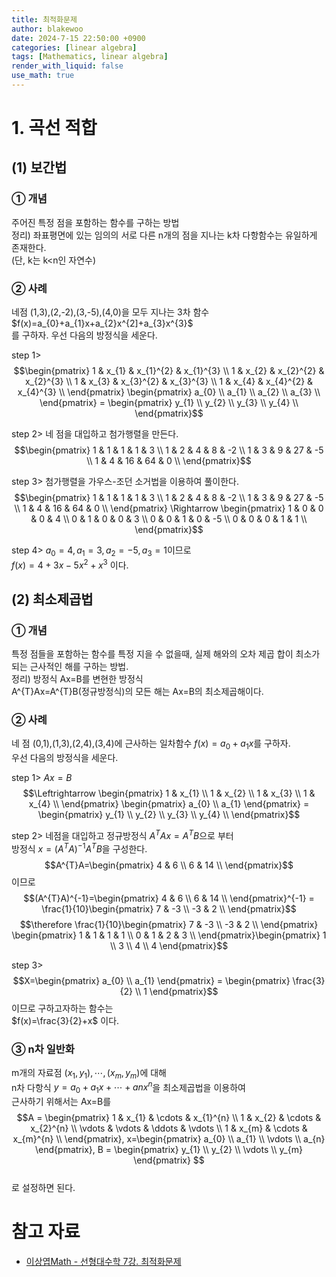 ```yaml
---
title: 최적화문제
author: blakewoo
date: 2024-7-15 22:50:00 +0900
categories: [linear algebra]
tags: [Mathematics, linear algebra] 
render_with_liquid: false
use_math: true
---
```


# 1. 곡선 적합
## (1) 보간법
### ① 개념 
주어진 특정 점을 포함하는 함수를 구하는 방법   
정리) 좌표평면에 있는 임의의 서로 다른 n개의 점을 지나는 k차 다항함수는 유일하게 존재한다.    
(단, k는 k<n인 자연수)   

### ② 사례
네점 (1,3),(2,-2),(3,-5),(4,0)을 모두 지나는 3차 함수   
$f(x)=a_{0}+a_{1}x+a_{2}x^{2]+a_{3}x^{3}$   
를 구하자. 우선 다음의 방정식을 세운다.

step 1> $$\begin{pmatrix}
1 & x_{1} & x_{1}^{2} & x_{1}^{3} \\
1 & x_{2} & x_{2}^{2} & x_{2}^{3} \\
1 & x_{3} & x_{3}^{2} & x_{3}^{3} \\
1 & x_{4} & x_{4}^{2} & x_{4}^{3} \\
\end{pmatrix} \begin{pmatrix}
a_{0} \\
a_{1} \\
a_{2} \\
a_{3} \\
\end{pmatrix} = \begin{pmatrix}
y_{1} \\
y_{2} \\
y_{3} \\
y_{4} \\
\end{pmatrix}$$

step 2> 네 점을 대입하고 첨가행렬을 만든다.   
$$\begin{pmatrix}
1 & 1 & 1 & 1 & 3 \\
1 & 2 & 4 & 8 & -2 \\
1 & 3 & 9 & 27 & -5 \\
1 & 4 & 16 & 64 & 0 \\
\end{pmatrix}$$

step 3> 첨가행렬을 가우스-조던 소거법을 이용하여 풀이한다.
$$\begin{pmatrix}
1 & 1 & 1 & 1 & 3 \\
1 & 2 & 4 & 8 & -2 \\
1 & 3 & 9 & 27 & -5 \\
1 & 4 & 16 & 64 & 0 \\
\end{pmatrix} \Rightarrow \begin{pmatrix}
1 & 0 & 0 & 0 & 4 \\
0 & 1 & 0 & 0 & 3 \\
0 & 0 & 1 & 0 & -5 \\
0 & 0 & 0 & 1 & 1 \\
\end{pmatrix}$$

step 4> $a_{0}=4, a_{1}=3, a_{2}=-5, a_{3}=1$이므로   
$f(x)=4+3x-5x^{2}+x^{3}$ 이다.


## (2) 최소제곱법
### ① 개념
특정 점들을 포함하는 함수를 특정 지을 수 없을때, 실제 해와의 오차 제곱 합이 최소가 되는
근사적인 해를 구하는 방법.   
정리) 방정식 Ax=B를 변현한 방정식   
A^{T}Ax=A^{T}B(정규방정식)의 모든 해는 Ax=B의 최소제곱해이다.

### ② 사례
네 점 (0,1),(1,3),(2,4),(3,4)에 근사하는 일차함수 $f(x)=a_{0}+a_{1}x$를 구하자.   
우선 다음의 방정식을 세운다.   

step 1> $Ax=B$   
$$\Leftrightarrow \begin{pmatrix}
1 & x_{1} \\
1 & x_{2} \\
1 & x_{3} \\
1 & x_{4} \\
\end{pmatrix} \begin{pmatrix}
a_{0} \\ a_{1}
\end{pmatrix} = \begin{pmatrix}
y_{1} \\
y_{2} \\
y_{3} \\
y_{4} \\
\end{pmatrix}$$

step 2> 네점을 대입하고 정규방정식 $A^{T}Ax=A^{T}B$으로 부터   
방정식 $x=(A^{T}A)^{-1}A^{T}B$을 구성한다.
$$A^{T}A=\begin{pmatrix}
4 & 6 \\
6 & 14 \\
\end{pmatrix}$$ 이므로   
$$(A^{T}A)^{-1}=\begin{pmatrix}
4 & 6 \\
6 & 14 \\
\end{pmatrix}^{-1} = \frac{1}{10}\begin{pmatrix}
7 & -3 \\
-3 & 2 \\
\end{pmatrix}$$
$$\therefore \frac{1}{10}\begin{pmatrix}
7 & -3 \\
-3 & 2 \\
\end{pmatrix} \begin{pmatrix}
1 & 1 & 1 & 1 \\
0 & 1 & 2 & 3 \\
\end{pmatrix}\begin{pmatrix}
1 \\
3 \\
4 \\
4
\end{pmatrix}$$

step 3> $$X=\begin{pmatrix}
a_{0} \\ a_{1}
\end{pmatrix} = \begin{pmatrix}
\frac{3}{2} \\ 1
\end{pmatrix}$$이므로 구하고자하는 함수는   
$f(x)=\frac{3}{2}+x$ 이다.
 

### ③ n차 일반화
m개의 자료점 $(x_{1},y_{1}),\cdots ,(x_{m},y_{m})$에 대해   
n차 다항식 $y=a_{0}+a_{1}x+ \cdots +a{n}x^{n}$을 최소제곱법을 이용하여   
근사하기 위해서는 Ax=B를   
$$A = \begin{pmatrix}
1 & x_{1} & \cdots & x_{1}^{n} \\
1 & x_{2} & \cdots & x_{2}^{n} \\
\vdots & \vdots & \ddots  & \vdots \\
1 & x_{m} & \cdots & x_{m}^{n} \\
\end{pmatrix}, x=\begin{pmatrix}
a_{0} \\
a_{1} \\
\vdots \\
a_{n}
\end{pmatrix},
B = \begin{pmatrix}
y_{1} \\
y_{2} \\
\vdots \\
y_{m}
\end{pmatrix} $$   
로 설정하면 된다.


# 참고 자료
- [이상엽Math - 선형대수학 7강. 최적화문제](https://youtu.be/B9g6KlZ9i0k)
